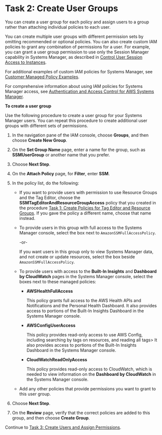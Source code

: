 # Task 2: Create User Groups<a name="setup-create-users-nonadmin-groups"></a>

You can create a user group for each policy and assign users to a group rather than attaching individual policies to each user\.

You can create multiple user groups with different permission sets by omitting recommended or optional policies\. You can also create custom IAM policies to grant any combination of permissions for a user\. For example, you can grant a user group permission to use only the Session Manager capability in Systems Manager, as described in [Control User Session Access to Instances](session-manager-getting-started-restrict-access.md)\.

For additional examples of custom IAM policies for Systems Manager, see [Customer Managed Policy Examples](auth-and-access-control-iam-identity-based-access-control.md#customer-managed-policies)\.

For comprehensive information about using IAM policies for Systems Manager access, see [Authentication and Access Control for AWS Systems Manager](auth-and-access-control.md)\.

**To create a user group**

Use the following procedure to create a user group for your Systems Manager users\. You can repeat this procedure to create additional user groups with different sets of permissions\.

1. In the navigation pane of the IAM console, choose **Groups**, and then choose **Create New Group**\. 

1. On the **Set Group Name** page, enter a name for the group, such as **SSMUserGroup** or another name that you prefer\.

1. Choose **Next Step**\.

1. On the **Attach Policy** page, for **Filter**, enter **SSM**\.

1. In the policy list, do the following: 
   + If you want to provide users with permission to use Resource Groups and the Tag Editor, choose the **SSMTagEditorAndResourceGroupAccess** policy that you created in the procedure [Task 1: Create Policies for Tag Editor and Resource Groups](setup-create-users-nonadmin-policies.md)\. If you gave the policy a different name, choose that name instead\.
   + To provide users in this group with full access to the Systems Manager console, select the box next to `AmazonSSMFullAccessPolicy`\.

     \-or\-

     If you want users in this group only to view Systems Manager data, and not create or update resources, select the box beside `AmazonSSMFullAccessPolicy`\.
   + To provide users with access to the **Built\-In Insights** and **Dashboard by CloudWatch** pages in the Systems Manager console, select the boxes next to these managed policies: 
     + **AWSHealthFullAccess**

       This policy grants full access to the AWS Health APIs and Notifications and the Personal Health Dashboard\. It also provides access to portions of the Built\-In Insights Dashboard in the Systems Manager console\.
     + **AWSConfigUserAccess**

       This policy provides read\-only access to use AWS Config, including searching by tags on resources, and reading all tags> It also provides access to portions of the Built\-In Insights Dashboard in the Systems Manager console\.
     + **CloudWatchReadOnlyAccess**

       This policy provides read\-only access to CloudWatch, which is needed to view information on the **Dashboard by CloudWatch** in the Systems Manager console\.
   + Add any other policies that provide permissions you want to grant to this user group\.

1. Choose **Next Step**\.

1. On the **Review** page, verify that the correct policies are added to this group, and then choose **Create Group**\.

Continue to [Task 3: Create Users and Assign Permissions](setup-create-users-nonadmin-users.md)\.